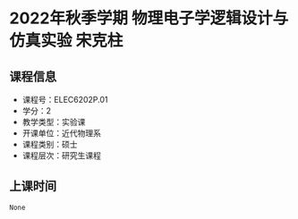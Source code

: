 # 2022年秋季学期 物理电子学逻辑设计与仿真实验 宋克柱






## 课程信息

- 课程号：ELEC6202P.01
- 学分：2
- 教学类型：实验课
- 开课单位：近代物理系
- 课程类别：硕士
- 课程层次：研究生课程

## 上课时间

```
None
```

